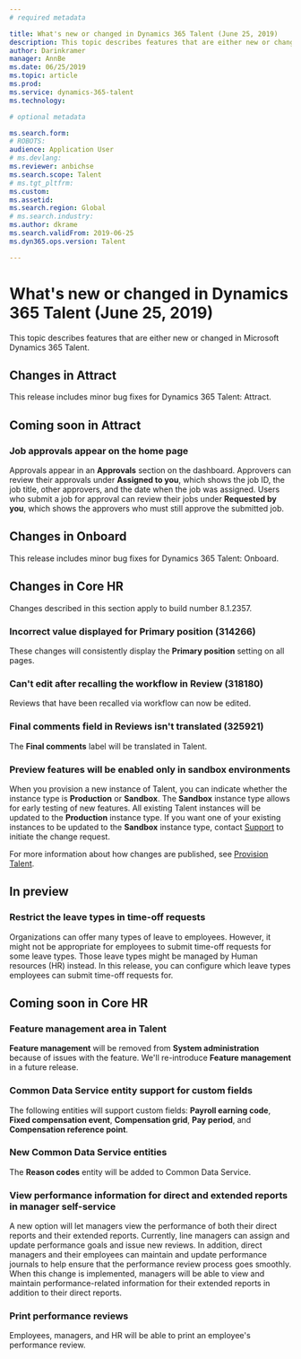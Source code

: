 ```yaml
---
# required metadata

title: What's new or changed in Dynamics 365 Talent (June 25, 2019)
description: This topic describes features that are either new or changed in Microsoft Dynamics 365 Talent.
author: Darinkramer
manager: AnnBe
ms.date: 06/25/2019
ms.topic: article
ms.prod: 
ms.service: dynamics-365-talent
ms.technology: 

# optional metadata

ms.search.form: 
# ROBOTS: 
audience: Application User
# ms.devlang: 
ms.reviewer: anbichse
ms.search.scope: Talent
# ms.tgt_pltfrm: 
ms.custom: 
ms.assetid: 
ms.search.region: Global
# ms.search.industry: 
ms.author: dkrame
ms.search.validFrom: 2019-06-25
ms.dyn365.ops.version: Talent

---
```

# What's new or changed in Dynamics 365 Talent (June 25, 2019)

This topic describes features that are either new or changed in Microsoft Dynamics 365 Talent.

## Changes in Attract

This release includes minor bug fixes for Dynamics 365 Talent: Attract.

## Coming soon in Attract

### Job approvals appear on the home page

Approvals appear in an **Approvals** section on the dashboard. Approvers can review their approvals under **Assigned to you**, which shows the job ID, the job title, other approvers, and the date when the job was assigned. Users who submit a job for approval can review their jobs under **Requested by you**, which shows the approvers who must still approve the submitted job.

## Changes in Onboard
This release includes minor bug fixes for Dynamics 365 Talent: Onboard.

## Changes in Core HR

Changes described in this section apply to build number 8.1.2357.

### Incorrect value displayed for Primary position (314266)

These changes will consistently display the **Primary position** setting on all pages.

### Can't edit after recalling the workflow in Review (318180)

Reviews that have been recalled via workflow can now be edited.

### Final comments field in Reviews isn't translated (325921)

The **Final comments** label will be translated in Talent.

### Preview features will be enabled only in sandbox environments

When you provision a new instance of Talent, you can indicate whether the instance type is **Production** or **Sandbox**. The **Sandbox** instance type allows for early testing of new features. All existing Talent instances will be updated to the **Production** instance type. If you want one of your existing instances to be updated to the **Sandbox** instance type, contact [Support](https://docs.microsoft.com/dynamics365/unified-operations/talent/talent-support) to initiate the change request.

For more information about how changes are published, see [Provision Talent](https://docs.microsoft.com/dynamics365/unified-operations/talent/provisioning-talent).

## In preview

### Restrict the leave types in time-off requests

Organizations can offer many types of leave to employees. However, it might not be appropriate for employees to submit time-off requests for some leave types. Those leave types might be managed by Human resources (HR) instead. In this release, you can configure which leave types employees can submit time-off requests for. 

## Coming soon in Core HR

### Feature management area in Talent

**Feature management** will be removed from **System administration** because of issues with the feature. We'll re-introduce **Feature management** in a future release. 

### Common Data Service entity support for custom fields

The following entities will support custom fields: **Payroll earning code**, **Fixed compensation event**, **Compensation grid**, **Pay period**, and **Compensation reference point**. 

### New Common Data Service entities

The **Reason codes** entity will be added to Common Data Service.

### View performance information for direct and extended reports in manager self-service

A new option will let managers view the performance of both their direct reports and their extended reports. Currently, line managers can assign and update performance goals and issue new reviews. In addition, direct managers and their employees can maintain and update performance journals to help ensure that the performance review process goes smoothly. When this change is implemented, managers will be able to view and maintain performance-related information for their extended reports in addition to their direct reports.

### Print performance reviews

Employees, managers, and HR will be able to print an employee's performance review.
